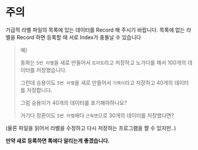 # 주의

가급적 라벨 파일의 목록에 있는 데이터를 Record 해 주시기 바랍니다. 목록에 없는 라벨을 Record 하면 등록할 때 서로 Index가 충돌날 수 있습니다

>예)
>
>동화는 `5번 라벨`을 새로 만들어서 `토마토`라고 저장하고 노가다를 해서 100개의 데이터를 저장했습니다.
>
>그런데 승용이도 `5번 라벨`을 새로 만들어서 `거북이`라고 저장하고 40개의 데이터를 저장합니다.
>
>그럼 승용이가 40개의 데이터를 포기해야하나요?
>
>거기다 정환이도 `5번 라벨`에다 `근육맨`으로 30개의 데이터를 저장했다면?

(물론 파일을 읽어서 라벨을 수정하고 다시 저장하는 프로그램을 짤 수 있지만..)

**만약 새로 등록하면 톡에다 알리는게 좋겠습니다.**
